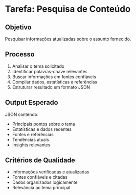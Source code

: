 # Tarefa: Pesquisa de Conteúdo

## Objetivo
Pesquisar informações atualizadas sobre o assunto fornecido.

## Processo
1. Analisar o tema solicitado
2. Identificar palavras-chave relevantes
3. Buscar informações em fontes confiáveis
4. Compilar dados, estatísticas e referências
5. Estruturar resultado em formato JSON

## Output Esperado
JSON contendo:
- Principais pontos sobre o tema
- Estatísticas e dados recentes
- Fontes e referências
- Tendências atuais
- Insights relevantes

## Critérios de Qualidade
- Informações verificadas e atualizadas
- Fontes confiáveis e citadas
- Dados organizados logicamente
- Relevância ao tema principal
